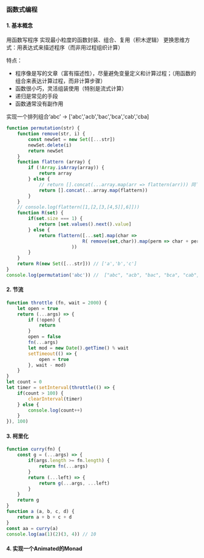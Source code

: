 ### 函数式编程
#### 1. 基本概念
用函数写程序
实现最小粒度的函数封装、组合、复用（积木逻辑）
更换思维方式：用表达式来描述程序（而非用过程组织计算）

特点：
- 程序像是写的文章（富有描述性），尽量避免变量定义和计算过程；（用函数的组合来表达计算过程，而非计算步骤）
- 函数很小巧，灵活组装使用（特别是流式计算）
- 递归是常见的手段
- 函数通常没有副作用

实现一个排列组合‘abc’ -> ['abc','acb','bac','bca','cab','cba]
```javascript
function permutation(str) {
    function remove(str, i) {
        const newSet = new Set([...str])
        newSet.delete(i)
        return newSet
    }
    function flattern (array) {
        if (!Array.isArray(array)) {
            return array
        } else {
            // return [].concat(...array.map(arr => flattern(arr))) 同下
            return [].concat(...array.map(flattern))
        }
    }
    // console.log(flattern([1,[2,[3,[4,5]],6]]))
    function R(set) {
        if(set.size === 1) {
            return [set.values().next().value]
        } else {
            return flattern([...set].map(char => 
							R( remove(set,char)).map(perm => char + perm) 
						))
        }
    }
    return R(new Set([...str])) // ['a','b','c']
}
console.log(permutation('abc')) //  ["abc", "acb", "bac", "bca", "cab", "cba"]
```
#### 2. 节流
```javascript
function throttle (fn, wait = 2000) {
	let open = true
	return (...args) => {
		if (!open) {
			return
		}
		open = false
		fn(...args)
		let mod = new Date().getTime() % wait
		setTimeout(() => {
			open = true
		}, wait - mod)
	}
}
let count = 0
let timer = setInterval(throttle(() => {
	if(count > 100) {
		clearInterval(timer)
	} else {
		console.log(count++)
	}
}), 100)
```
#### 3. 柯里化
```javascript
function curry(fn) {
	const g = (...args) => {
		if(args.length >= fn.length) {
			return fn(...args)
		}
		return (...left) => {
			return g(...args, ...left)
		}
	}
	return g
}
function a (a, b, c, d) {
	return a + b + c + d
}
const aa = curry(a)
console.log(aa(1)(2)(3, 4)) // 10
```
#### 4. 实现一个Animated<T>的Monad
